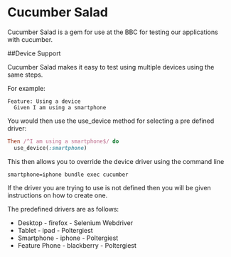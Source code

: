 # Cucumber Salad

Cucumber Salad is a gem for use at the BBC for testing our applications with cucumber.

##Device Support

Cucumber Salad makes it easy to test using multiple devices using the same steps.

For example:

```gherkin_en
Feature: Using a device
  Given I am using a smartphone
```

You would then use the use_device method for selecting a pre defined driver:

```ruby
Then /^I am using a smartphone$/ do
  use_device(:smartphone)
```

This then allows you to override the device driver using the command line

```
smartphone=iphone bundle exec cucumber
```

If the driver you are trying to use is not defined then you will be given instructions on how to create one.

The predefined drivers are as follows:

* Desktop - firefox - Selenium Webdriver
* Tablet - ipad - Poltergiest
* Smartphone - iphone - Poltergiest
* Feature Phone - blackberry - Poltergiest